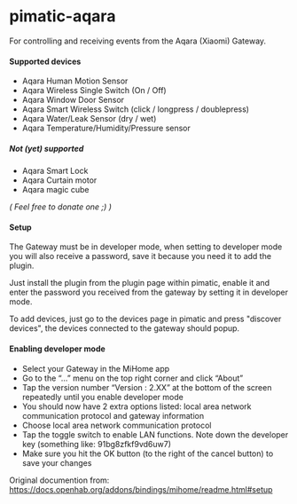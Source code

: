 pimatic-aqara
=======================

For controlling and receiving events from the Aqara (Xiaomi) Gateway.

#### Supported devices

- Aqara Human Motion Sensor 
- Aqara Wireless Single Switch (On / Off)
- Aqara Window Door Sensor
- Aqara Smart Wireless Switch (click / longpress / doublepress)
- Aqara Water/Leak Sensor (dry / wet)
- Aqara Temperature/Humidity/Pressure sensor

##### Not (yet) supported
 - Aqara Smart Lock
 - Aqara Curtain motor
 - Aqara magic cube
 
*( Feel free to donate one ;) )*

#### Setup
The Gateway must be in developer mode, when setting to developer mode you will also receive a password, save it because you need it to add the plugin.

Just install the plugin from the plugin page within pimatic, enable it and enter the password you received from the gateway by setting it in developer mode.

To add devices, just go to the devices page in pimatic and press "discover devices", the devices connected to the gateway should popup.

 
#### Enabling developer mode
 
- Select your Gateway in the MiHome app
- Go to the “…” menu on the top right corner and click “About”
- Tap the version number “Version : 2.XX” at the bottom of the screen repeatedly until you enable developer mode
- You should now have 2 extra options listed: local area network communication protocol and gateway information
- Choose local area network communication protocol
- Tap the toggle switch to enable LAN functions. Note down the developer key (something like: 91bg8zfkf9vd6uw7)
- Make sure you hit the OK button (to the right of the cancel button) to save your changes

Original documention from:
https://docs.openhab.org/addons/bindings/mihome/readme.html#setup
